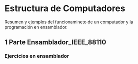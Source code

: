 # Estructura de Computadores

Resumen y ejemplos del funcionamineto de un computador y la programación en ensamblador.


## 1 Parte Ensamblador_IEEE_88110

###	Ejercicios en ensamblador


